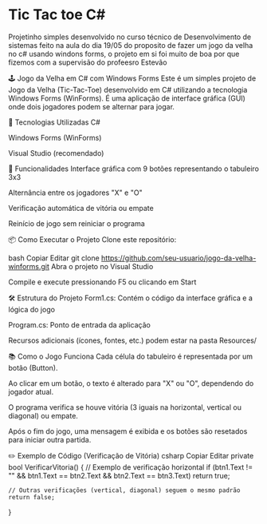 
# Tic Tac toe C#

Projetinho simples desenvolvido no curso técnico de Desenvolvimento de sistemas feito na aula do dia 19/05 do proposito de fazer um jogo da velha no c# usando windons forms, o projeto em si foi muito de boa por que fizemos com a supervisão do profeesro Estevão 

🕹️ Jogo da Velha em C# com Windows Forms
Este é um simples projeto de Jogo da Velha (Tic-Tac-Toe) desenvolvido em C# utilizando a tecnologia Windows Forms (WinForms). É uma aplicação de interface gráfica (GUI) onde dois jogadores podem se alternar para jogar.

🚀 Tecnologias Utilizadas
C#

Windows Forms (WinForms)

Visual Studio (recomendado)

🧩 Funcionalidades
Interface gráfica com 9 botões representando o tabuleiro 3x3

Alternância entre os jogadores "X" e "O"

Verificação automática de vitória ou empate

Reinício de jogo sem reiniciar o programa

📦 Como Executar o Projeto
Clone este repositório:

bash
Copiar
Editar
git clone https://github.com/seu-usuario/jogo-da-velha-winforms.git
Abra o projeto no Visual Studio

Compile e execute pressionando F5 ou clicando em Start

🛠️ Estrutura do Projeto
Form1.cs: Contém o código da interface gráfica e a lógica do jogo

Program.cs: Ponto de entrada da aplicação

Recursos adicionais (ícones, fontes, etc.) podem estar na pasta Resources/

📚 Como o Jogo Funciona
Cada célula do tabuleiro é representada por um botão (Button).

Ao clicar em um botão, o texto é alterado para "X" ou "O", dependendo do jogador atual.

O programa verifica se houve vitória (3 iguais na horizontal, vertical ou diagonal) ou empate.

Após o fim do jogo, uma mensagem é exibida e os botões são resetados para iniciar outra partida.

✏️ Exemplo de Código (Verificação de Vitória)
csharp
Copiar
Editar
private bool VerificarVitoria()
{
    // Exemplo de verificação horizontal
    if (btn1.Text != "" && btn1.Text == btn2.Text && btn2.Text == btn3.Text)
        return true;
    
    // Outras verificações (vertical, diagonal) seguem o mesmo padrão
    return false;
}


